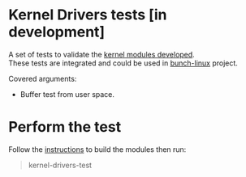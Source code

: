 # Kernel Drivers tests [in development]
A set of tests to validate the [kernel modules developed](https://github.com/waelkarman/kernel-modules). </br>
These tests are integrated and could be used in [bunch-linux](https://github.com/waelkarman/bunch-linux-manifests) project.

Covered arguments: <br>
  - Buffer test from user space.

# Perform the test

Follow the [instructions](https://github.com/waelkarman/kernel-modules/blob/master/README.md) to build the modules then run:

> kernel-drivers-test
